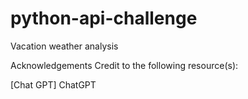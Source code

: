 # python-api-challenge
Vacation weather analysis

Acknowledgements
Credit to the following resource(s):

[Chat GPT] ChatGPT